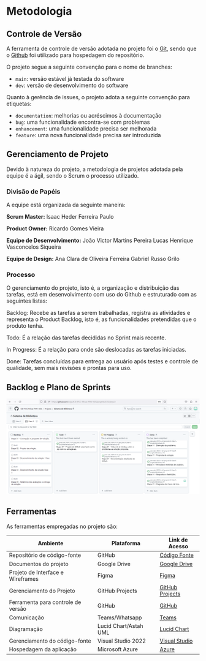 # Metodologia

## Controle de Versão

A ferramenta de controle de versão adotada no projeto foi o
[Git](https://git-scm.com/), sendo que o [Github](https://github.com)
foi utilizado para hospedagem do repositório.

O projeto segue a seguinte convenção para o nome de branches:

- `main`: versão estável já testada do software
- `dev`: versão de desenvolvimento do software

Quanto à gerência de issues, o projeto adota a seguinte convenção para
etiquetas:

- `documentation`: melhorias ou acréscimos à documentação
- `bug`: uma funcionalidade encontra-se com problemas
- `enhancement`: uma funcionalidade precisa ser melhorada
- `feature`: uma nova funcionalidade precisa ser introduzida

## Gerenciamento de Projeto

Devido à natureza do projeto, a metodologia de projetos adotada pela equipe é a ágil, sendo o Scrum o processo utilizado.

### Divisão de Papéis

A equipe está organizada da seguinte maneira: 

**Scrum Master:** 
Isaac Heder Ferreira Paulo

**Product Owner:** 
Ricardo Gomes Vieira

**Equipe de Desenvolvimento:**
João Victor Martins Pereira
Lucas Henrique Vasconcelos Siqueira

**Equipe de Design:** 
Ana Clara de Oliveira Ferreira
Gabriel Russo Grilo

### Processo

O gerenciamento do projeto, isto é, a organização e distribuição das tarefas, está em desenvolvimento com uso do Github e estruturado com as seguintes listas:

Backlog: Recebe as tarefas a serem trabalhadas, registra as atividades e representa o Product Backlog, isto é, as funcionalidades pretendidas que o produto tenha.  

Todo: É a relação das tarefas decididas no Sprint mais recente.  

In Progress: É a relação para onde são deslocadas as tarefas iniciadas.  

Done: Tarefas concluídas para entrega ao usuário após testes e controle de qualidade, sem mais revisões e prontas para uso.


## Backlog e Plano de Sprints

![Backlog e Plano de Sprints](IMG/BacklogEPlanoDeSprints.png)

## Ferramentas

As ferramentas empregadas no projeto são:

|Ambiente |	Plataforma |	Link de Acesso|
|---------|------------|------------------|
| Repositório de código-fonte | GitHub | <a href = "https://github.com/ICEI-PUC-Minas-PMV-ADS/pmv-ads-2023-2-e2-proj-int-t1-time1-projetobiblioteca/blob/main/src/README.md">Código Fonte</a> |
| Documentos do projeto | Google Drive | <a href = "https://drive.google.com/drive/my-drive">Google Drive</a> | 
| Projeto de Interface e Wireframes | Figma | <a href = "https://www.figma.com/file/xLwVsaGTrVriXIO7UDrYHS/Untitled?type=whiteboard&node-id=0-1&t=MizTdqTCasVOP3NH-0">Figma</a> |
| Gerenciamento do Projeto | GitHub Projects | <a href = "https://github.com/orgs/ICEI-PUC-Minas-PMV-ADS/projects/530/views/2">GitHub Projects</a> |
| Ferramenta para controle de versão | GitHub | <a href = "https://github.com/ICEI-PUC-Minas-PMV-ADS/pmv-ads-2023-2-e2-proj-int-t1-time1-projetobiblioteca">GitHub</a> |
| Comunicação | Teams/Whatsapp | <a href = "https://teams.microsoft.com/l/team/19%3aeTb0SCBXr_muUslUI1ZgIMy4hqxkrApAbERWDoQcOug1%40thread.tacv2/conversations?groupId=5a1a3fe2-2b2b-4678-897f-1ff5fd3b29be&tenantId=14cbd5a7-ec94-46ba-b314-cc0fc972a161">Teams</a> |
| Diagramação | Lucid Chart/Astah UML | <a href = "https://lucid.app/lucidchart/a80750a0-f9b4-4ba8-b12b-1df9a8e39c66/edit?page=.Q4MUjXso07N&invitationId=inv_00d2eed9-fb6a-4f8a-8e4a-c458931b290c#">Lucid Chart</a> |
| Gerenciamento do código-fonte | Visual Studio 2022 | <a href = "https://visualstudio.microsoft.com/pt-br/vs/community/">Visual Studio</a> |
| Hospedagem da aplicação | Microsoft Azure | <a href = "https://azure.microsoft.com/pt-br/">Azure</a> |
